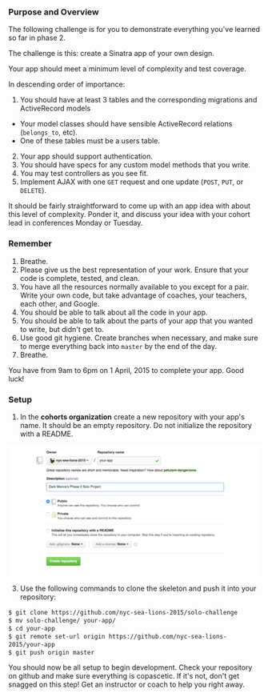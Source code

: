 ### Purpose and Overview
The following challenge is for you to demonstrate everything you've learned so far in phase 2.

The challenge is this: create a Sinatra app of your own design.

Your app should meet a minimum level of complexity and test coverage.

In descending order of importance:

1. You should have at least 3 tables and the corresponding migrations and ActiveRecord models
 * Your model classes should have sensible ActiveRecord relations (`belongs_to`, etc).
 * One of these tables must be a users table.
2. Your app should support authentication.
3. You should have specs for any custom model methods that you write.
4. You may test controllers as you see fit.
5. Implement AJAX with one `GET` request and one update (`POST`, `PUT`, or `DELETE`).

It should be fairly straightforward to come up with an app idea with about this level of complexity. Ponder it, and discuss your idea with your cohort lead in conferences Monday or Tuesday.

### Remember

1. Breathe.
2. Please give us the best representation of your work. Ensure that your code is complete, tested, and clean.
3. You have all the resources normally available to you except for a pair. Write your own code, but take advantage of coaches, your teachers, each other, and Google.
3. You should be able to talk about all the code in your app.
4. You should be able to talk about the parts of your app that you wanted to write, but didn't get to.
5. Use good git hygiene. Create branches when necessary, and make sure to merge everything back into `master` by the end of the day.
6. Breathe.

You have from 9am to 6pm on 1 April, 2015 to complete your app. Good luck!

### Setup
1. In the **cohorts organization** create a new repository with your app's name. It should be an empty repository. Do not initialize the repository with a README.

![alt 'new repo'](./references/new_repo.png)

3. Use the following commands to clone the skeleton and push it into your repository:

```
$ git clone https://github.com/nyc-sea-lions-2015/solo-challenge
$ mv solo-challenge/ your-app/
$ cd your-app
$ git remote set-url origin https://github.com/nyc-sea-lions-2015/your-app
$ git push origin master
```

You should now be all setup to begin development. Check your repository on github and make sure everything is copascetic. If it's not, don't get snagged on this step! Get an instructor or coach to help you right away.
